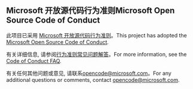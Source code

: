 ## <a name="microsoft-open-source-code-of-conduct"></a><span data-ttu-id="85ac0-101">Microsoft 开放源代码行为准则</span><span class="sxs-lookup"><span data-stu-id="85ac0-101">Microsoft Open Source Code of Conduct</span></span>

<span data-ttu-id="85ac0-102">此项目已采用 [Microsoft 开放源代码行为准则](https://opensource.microsoft.com/codeofconduct/)。</span><span class="sxs-lookup"><span data-stu-id="85ac0-102">This project has adopted the [Microsoft Open Source Code of Conduct](https://opensource.microsoft.com/codeofconduct/).</span></span>

<span data-ttu-id="85ac0-103">有关详细信息, 请参阅[行为准则常见问题解答](https://opensource.microsoft.com/codeofconduct/faq/)。</span><span class="sxs-lookup"><span data-stu-id="85ac0-103">For more information, see the [Code of Conduct FAQ](https://opensource.microsoft.com/codeofconduct/faq/).</span></span> 

<span data-ttu-id="85ac0-104">有关任何其他问题或意见, 请联系[opencode@microsoft.com](mailto:opencode@microsoft.com)。</span><span class="sxs-lookup"><span data-stu-id="85ac0-104">For any additional questions or comments, contact [opencode@microsoft.com](mailto:opencode@microsoft.com).</span></span> 

